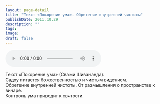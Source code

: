```yaml
---
layout: page-detail
title: "Текст «Покорение ума». Обретение внутренней чистоты"
publishDate: 2011.10.29
description: ""
tags:
image:
draft: false
---
```


<audio title="2011.10.29 - Текст «Покорение ума». Обретение внутренней чистоты.mp3" src="https://filer-api.advayta.org/v1.0/public/files/75822" controls=""></audio>

 Текст «Покорение ума» (Свами Шивананда).  
 Садху питается божественностью и чистым видением.  
 Обретение внутренней чистоты. От размышления о пространстве к вичаре.  
 Контроль ума приводит к святости.  

  
